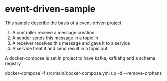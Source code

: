 # event-driven-sample

This sample describe the basis of a event-driven project

1. A controller receive a message creation
2. A sender sends this message in a topic in
3. A receiver receives this message and gave it to a service
4. A service treat it and send result in a topic out

A docker-compose is set in project to have kafka, kafkahq and a schema registry

docker-compose -f src/main/docker-compose.yml  up -d --remove-orphans
